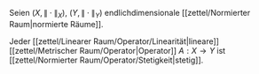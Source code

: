 Seien $(X, \| \cdot \|_X)$, $(Y, \| \cdot \|_Y)$ endlichdimensionale [[zettel/Normierter Raum|normierte Räume]].

Jeder [[zettel/Linearer Raum/Operator/Linearität|lineare]] [[zettel/Metrischer Raum/Operator|Operator]] $A : X \to Y$ ist [[zettel/Normierter Raum/Operator/Stetigkeit|stetig]].